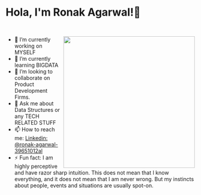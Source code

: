 # Hola, I'm Ronak Agarwal!👋   <code> 
  <img  align="right" src="https://user-images.githubusercontent.com/60615848/91187020-541d0300-e70d-11ea-8fc4-9b0cb2b02e57.gif" width="350"/></code>
- 🔭 I’m currently working on MYSELF
- 🌱 I’m currently learning BIGDATA    
- 👯 I’m looking to collaborate on Product Development Firms.
- 💬 Ask me about Data Structures or any TECH RELATED STUFF
- 📫 How to reach me: [Linkedin: @ronak-agarwal-39651012al](https://www.linkedin.com/in/ronak-agarwal-39651012a/)
- ⚡ Fun fact:  I am highly perceptive and have razor sharp intuition.
This does not mean that I know everything, and it does not mean that I am never wrong. But my instincts about people, events and situations are usually spot-on.

